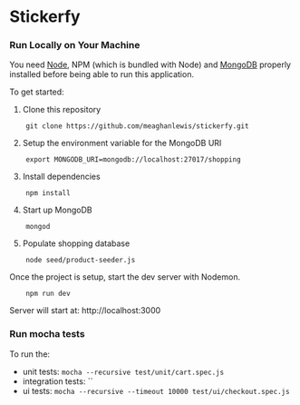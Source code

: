 # Stickerfy


### Run Locally on Your Machine
You need [Node](https://nodejs.org/en/download/), NPM (which is bundled with Node) and [MongoDB](https://docs.mongodb.com/manual/installation/) properly installed before being able to run this application.

To get started:
1. Clone this repository
``` shell
    git clone https://github.com/meaghanlewis/stickerfy.git
```
2. Setup the environment variable for the MongoDB URI
``` shell
    export MONGODB_URI=mongodb://localhost:27017/shopping
```
3. Install dependencies
``` shell
    npm install
```

4. Start up MongoDB
``` shell
    mongod
```

5. Populate shopping database
``` shell
    node seed/product-seeder.js
```
Once the project is setup, start the dev server with Nodemon.
``` shell
    npm run dev
```
Server will start at: http://localhost:3000

### Run mocha tests

To run the:
- unit tests: `mocha --recursive test/unit/cart.spec.js`
- integration tests: ``
- ui tests: `mocha --recursive --timeout 10000 test/ui/checkout.spec.js`
